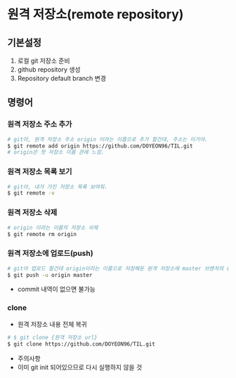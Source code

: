 # 원격 저장소(remote repository)

## 기본설정

1. 로컬 git 저장소 준비
2. github repository 생성
3. Repository default branch 변경



## 명령어

### 원격 저장소 주소 추가

```bash
# git아, 원격 저장소 주소 origin 이라는 이름으로 추가 할건데, 주소는 이거야.
$ git remote add origin https://github.com/DOYEON96/TIL.git
# origin은 첫 저장소 이름 관례 느낌.
```



### 원격 저장소 목록 보기

```bash
# git아, 내가 가진 저장소 목록 보여줘.
$ git remote -v
```



### 원격 저장소 삭제

```bash
# origin 이라는 이름의 저장소 삭제
$ git remote rm origin
```



###  원격 저장소에 업로드(push)

```bash
# git아 업로드 할건데 origin이라는 이름으로 저장해둔 원격 저장소에 master 브랜치의 commit 내역들을 업로드할거야.
$ git push -u origin master
```

- commit 내역이 없으면 불가능



### clone

- 원격 저장소 내용 전체 복귀

```bash
# $ git clone {원격 저장소 url}
$ git clone https://github.com/DOYEON96/TIL.git
```

- 주의사항
- 이미 git init 되어있으므로 다시 실행하지 않을 것

